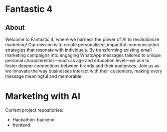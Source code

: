 # Fantastic 4

## About

Welcome to Fantastic 4, where we harness the power of AI to revolutionize marketing! Our mission is to create personalized, impactful communication strategies that resonate with individuals. By transforming existing email marketing campaigns into engaging WhatsApp messages tailored to unique personal characteristics—such as age and education level—we aim to foster deeper connections between brands and their audiences. Join us as we innovate the way businesses interact with their customers, making every message meaningful and memorable!


# Marketing with AI

Current project repositories:
- Hackathon-backend
- frontend


<!--

**Here are some ideas to get you started:**

🙋‍♀️ A short introduction - what is your organization all about?
🌈 Contribution guidelines - how can the community get involved?
👩‍💻 Useful resources - where can the community find your docs? Is there anything else the community should know?
🍿 Fun facts - what does your team eat for breakfast?
🧙 Remember, you can do mighty things with the power of [Markdown](https://docs.github.com/github/writing-on-github/getting-started-with-writing-and-formatting-on-github/basic-writing-and-formatting-syntax)
-->
